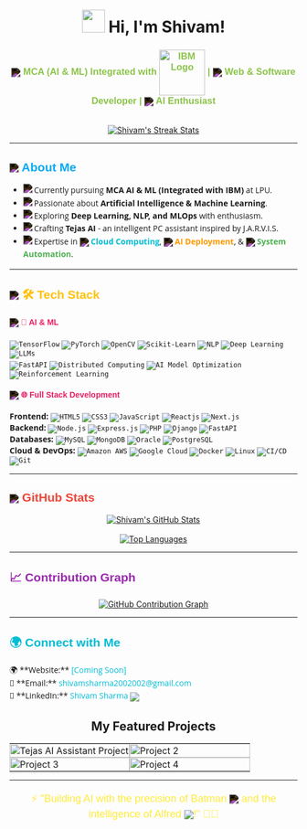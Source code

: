 <h1 align="center">
  <img src="https://raw.githubusercontent.com/Amritanshushivam/Amritanshushivam/main/assets/hi-wave.gif" width="40px"> Hi, I'm Shivam!
</h1>

<h3 align="center" style="font-family: 'Ubuntu', sans-serif; color: #8BC34A;">
  <img src="https://img.icons8.com/fluent/24/ffffff/artificial-intelligence.png" align="center" style="filter: invert(100%);"> MCA (AI & ML) Integrated with <img src="https://upload.wikimedia.org/wikipedia/commons/thumb/5/51/IBM_logo.svg/80px-IBM_logo.svg.png" alt="IBM Logo" width="80" align="center"> |
  <img src="https://img.icons8.com/ios-filled/24/ffffff/web-design.png" align="center" style="filter: invert(100%);"> Web & Software Developer |
  <img src="https://img.icons8.com/nolan/24/ffffff/artificial-intelligence.png" align="center" style="filter: invert(100%);"> AI Enthusiast
</h3>

<p align="center">
  <br>
  <a href="https://github.com/amritanshushivam">
    <img src="https://github-readme-streak-stats.herokuapp.com/?user=amritanshushivam&theme=dark&hide_border=true" alt="Shivam's Streak Stats" />
  </a>
</p>

---

<h2 style="font-family: 'Montserrat', sans-serif; color: #03A9F4;"> <img src="https://img.icons8.com/doodle/32/ffffff/about.png" align="center" style="filter: invert(100%);"> About Me</h2>

<ul style="font-family: 'Open Sans', sans-serif; line-height: 1.6;">
  <li>
    <img src="https://img.icons8.com/color/24/ffffff/student-male.png" align="left" style="filter: invert(100%);"> Currently pursuing <b>MCA AI & ML (Integrated with IBM)</b> at LPU.
  </li>
  <li>
    <img src="https://img.icons8.com/color/24/ffffff/artificial-intelligence--v1.png" align="left" style="filter: invert(100%);"> Passionate about <b>Artificial Intelligence & Machine Learning</b>.
  </li>
  <li>
    <img src="https://img.icons8.com/color/24/ffffff/idea.png" align="left" style="filter: invert(100%);"> Exploring <b>Deep Learning, NLP, and MLOps</b> with enthusiasm.
  </li>
  <li>
    <img src="https://img.icons8.com/color/24/ffffff/project.png" align="left" style="filter: invert(100%);"> Crafting <b>Tejas AI</b> - an intelligent PC assistant inspired by J.A.R.V.I.S.
  </li>
  <li>
    <img src="https://img.icons8.com/color/24/ffffff/briefcase.png" align="left" style="filter: invert(100%);"> Expertise in
    <img src="https://img.icons8.com/fluent/24/ffffff/cloud.png" align="center" style="filter: invert(100%);"> <b style="color: #00BCD4;">Cloud Computing</b>,
    <img src="https://img.icons8.com/nolan/24/ffffff/artificial-intelligence.png" align="center" style="filter: invert(100%);"> <b style="color: #FF9800;">AI Deployment</b>, &
    <img src="https://img.icons8.com/material-outlined/24/ffffff/settings.png" align="center" style="filter: invert(100%);"> <b style="color: #4CAF50;">System Automation</b>.
  </li>
</ul>

---

<h2 style="font-family: 'Montserrat', sans-serif; color: #FFC107;"> <img src="https://img.icons8.com/nolan/32/ffffff/technical-support.png" align="center" style="filter: invert(100%);"> <span style="color: #FFC107;">🛠️</span> Tech Stack</h2>

<h4 style="font-family: 'Ubuntu', sans-serif; color: #E91E63;"> <img src="https://img.icons8.com/color/24/ffffff/artificial-intelligence.png" align="center" style="filter: invert(100%);"> <span style="color: #E91E63;">🧠</span> AI & ML</h4>
<p style="font-family: 'Open Sans', sans-serif;">
  <code><img src="https://img.shields.io/badge/TensorFlow-FF6F00?style=for-the-badge&logo=tensorflow&logoColor=white" alt="TensorFlow"/></code>
  <code><img src="https://img.shields.io/badge/PyTorch-EE4C2C?style=for-the-badge&logo=pytorch&logoColor=white" alt="PyTorch"/></code>
  <code><img src="https://img.shields.io/badge/OpenCV-27AE60?style=for-the-badge&logo=opencv&logoColor=white" alt="OpenCV"/></code>
  <code><img src="https://img.shields.io/badge/Scikit--Learn-F7931E?style=for-the-badge&logo=scikit-learn&logoColor=white" alt="Scikit-Learn"/></code>
  <code><img src="https://img.shields.io/badge/NLP-00C4E0?style=for-the-badge&logo=natural-language-processing&logoColor=white" alt="NLP"/></code>
  <code><img src="https://img.shields.io/badge/Deep%20Learning-673AB7?style=for-the-badge&logo=neural-network&logoColor=white" alt="Deep Learning"/></code>
  <code><img src="https://img.shields.io/badge/LLMs-4CAF50?style=for-the-badge&logo=openai&logoColor=white" alt="LLMs"/></code>
  <br>
  <code><img src="https://img.shields.io/badge/FastAPI-009688?style=for-the-badge&logo=fastapi&logoColor=white" alt="FastAPI"/></code>
  <code><img src="https://img.shields.io/badge/Distributed%20Computing-E91E63?style=for-the-badge&logo=apache-spark&logoColor=white" alt="Distributed Computing"/></code>
  <code><img src="https://img.shields.io/badge/AI%20Model%20Optimization-9C27B0?style=for-the-badge&logo=optimizely&logoColor=white" alt="AI Model Optimization"/></code>
  <code><img src="https://img.shields.io/badge/Reinforcement%20Learning-3F51B5?style=for-the-badge&logo=robotics&logoColor=white" alt="Reinforcement Learning"/></code>
</p>

<h4 style="font-family: 'Ubuntu', sans-serif; color: #E91E63;"> <img src="https://img.icons8.com/color/24/ffffff/web-design.png" align="center" style="filter: invert(100%);"> <span style="color: #E91E63;">🌐</span> Full Stack Development</h4>
<p style="font-family: 'Open Sans', sans-serif;">
  <b>Frontend:</b>
  <code><img src="https://img.shields.io/badge/HTML5-E34F26?style=for-the-badge&logo=html5&logoColor=white" alt="HTML5"/></code>
  <code><img src="https://img.shields.io/badge/CSS3-1572B6?style=for-the-badge&logo=css3&logoColor=white" alt="CSS3"/></code>
  <code><img src="https://img.shields.io/badge/JavaScript-F7DF1E?style=for-the-badge&logo=javascript&logoColor=black" alt="JavaScript"/></code>
  <code><img src="https://img.shields.io/badge/Reactjs-61DAFB?style=for-the-badge&logo=react&logoColor=white" alt="Reactjs"/></code>
  <code><img src="https://img.shields.io/badge/Next.js-000000?style=for-the-badge&logo=nextdotjs&logoColor=white" alt="Next.js"/></code><br>
  <b>Backend:</b>
  <code><img src="https://img.shields.io/badge/Node.js-339933?style=for-the-badge&logo=nodedotjs&logoColor=white" alt="Node.js"/></code>
  <code><img src="https://img.shields.io/badge/Express.js-000000?style=for-the-badge&logo=express&logoColor=white" alt="Express.js"/></code>
  <code><img src="https://img.shields.io/badge/PHP-777BB4?style=for-the-badge&logo=php&logoColor=white" alt="PHP"/></code>
  <code><img src="https://img.shields.io/badge/Django-092E20?style=for-the-badge&logo=django&logoColor=white" alt="Django"/></code>
  <code><img src="https://img.shields.io/badge/FastAPI-009688?style=for-the-badge&logo=fastapi&logoColor=white" alt="FastAPI"/></code><br>
  <b>Databases:</b>
  <code><img src="https://img.shields.io/badge/MySQL-4479A1?style=for-the-badge&logo=mysql&logoColor=white" alt="MySQL"/></code>
  <code><img src="https://img.shields.io/badge/MongoDB-47A248?style=for-the-badge&logo=mongodb&logoColor=white" alt="MongoDB"/></code>
  <code><img src="https://img.shields.io/badge/Oracle-F80000?style=for-the-badge&logo=oracle&logoColor=white" alt="Oracle"/></code>
  <code><img src="https://img.shields.io/badge/PostgreSQL-316192?style=for-the-badge&logo=postgresql&logoColor=white" alt="PostgreSQL"/></code><br>
  <b>Cloud & DevOps:</b>
  <code><img src="https://img.shields.io/badge/Amazon%20AWS-232F3E?style=for-the-badge&logo=amazonaws&logoColor=white" alt="Amazon AWS"/></code>
  <code><img src="https://img.shields.io/badge/Google%20Cloud-4285F4?style=for-the-badge&logo=google-cloud&logoColor=white" alt="Google Cloud"/></code>
  <code><img src="https://img.shields.io/badge/Docker-2496ED?style=for-the-badge&logo=docker&logoColor=white" alt="Docker"/></code>
  <code><img src="https://img.shields.io/badge/Linux-FCC624?style=for-the-badge&logo=linux&logoColor=black" alt="Linux"/></code>
  <code><img src="https://img.shields.io/badge/CI/CD-586E75?style=for-the-badge&logo=github-actions&logoColor=white" alt="CI/CD"/></code>
  <code><img src="https://img.shields.io/badge/Git-F05032?style=for-the-badge&logo=git&logoColor=white" alt="Git"/></code>
</p>

---

<h2 style="font-family: 'Montserrat', sans-serif; color: #F44336;"> <img src="https://img.icons8.com/carbon-copy/32/ffffff/bar-chart.png" align="center" style="filter: invert(100%);"> GitHub Stats</h2>

<p align="center">
  <a href="https://github.com/amritanshushivam">
    <img src="https://github-readme-stats.vercel.app/api?username=amritanshushivam&show_icons=true&theme=dark&hide_border=true" alt="Shivam's GitHub Stats" />
  </a>

  <br>
  <br>

  <a href="https://github.com/amritanshushivam">
    <img src="https://github-readme-stats.vercel.app/api/top-langs/?username=amritanshushivam&layout=compact&theme=dark&hide_border=true" alt="Top Languages" />
  </a>
</p>

---

<h2 style="font-family: 'Montserrat', sans-serif; color: #9C27B0;"> 📈 Contribution Graph</h2>

<p align="center">
  <a href="https://github.com/amritanshushivam">
    <img src="https://github-readme-activity-graph.vercel.app/graph?username=amritanshushivam&theme=github-dark&hide_border=true" alt="GitHub Contribution Graph" />
  </a>
</p>

---

<h2 style="font-family: 'Montserrat', sans-serif; color: #00BCD4;"> 🌍 Connect with Me</h2>

<p align="left" style="font-family: 'Open Sans', sans-serif; line-height: 1.6;">
  🌍 **Website:** <a href="#" style="color: #00BCD4; text-decoration: none;">[Coming Soon]</a><br>
  📧 **Email:** <a href="mailto:shivamsharma2002002@gmail.com" style="color: #00BCD4; text-decoration: none;">shivamsharma2002002@gmail.com</a><br>
  💼 **LinkedIn:** <a href="https://linkedin.com/in/amritanshushivam" style="color: #00BCD4; text-decoration: none;">Shivam Sharma</a> <img src="https://img.icons8.com/material-outlined/24/00BCD4/handshake--v1.png" align="center">
</p>
<div align="center">
  <h2>My Featured Projects</h2>
</div>

<table align="center" border="0" cellpadding="0" cellspacing="0" style="width:100%; border: none; margin-bottom: 0;">
  <tr>
    <td width="50%" style="padding: 0;">
      <a href="https://github.com/LovejeetM/Serena" target="_blank">
        <img src="https://via.placeholder.com/600x300.png?text=Tejas+AI+Assistant" alt="Tejas AI Assistant Project" width="100%" style="display: block;">
      </a>
    </td>
    <td width="50%" style="padding: 0;">
      <a href="#" target="_blank">
        <img src="https://via.placeholder.com/600x300.png?text=Project+Title+2" alt="Project 2" width="100%" style="display: block;">
      </a>
    </td>
  </tr>
  <tr>
    <td width="50%" style="padding: 0;">
      <a href="#" target="_blank">
        <img src="https://via.placeholder.com/600x300.png?text=Project+Title+3" alt="Project 3" width="100%">
      </a>
    </td>
    <td width="50%" style="padding: 0;">
      <a href="#" target="_blank">
        <img src="https://via.placeholder.com/600x300.png?text=Project+Title+4" alt="Project 4" width="100%">
      </a>
    </td>
  </tr>
</table>

---

<p align="center" style="font-family: 'Montserrat', sans-serif; font-size: 1.3em; color: #FFEB3B;">
  ⚡ "Building AI with the precision of Batman <img src="https://img.icons8.com/fluent/24/ffffff/batman.png" align="center" style="filter: invert(100%);"> and the intelligence of Alfred <img src="https://img.icons8.com/color/24/ffffff/artificial-intelligence--v1.png" align="center">!" 🦇🤖
</p>
